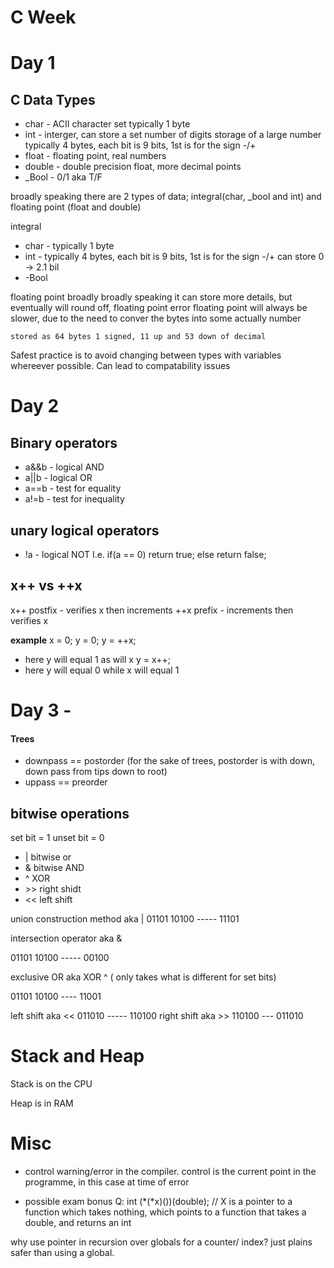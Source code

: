 # C Week
# Day 1 


## C Data Types

* char - ACII character set
    typically 1 byte
* int - interger, can store a set number of digits
    storage of a large number
    typically 4 bytes, each bit is 9 bits, 1st is for the sign -/+
* float - floating point, real numbers
* double - double precision float, more decimal points
* _Bool - 0/1 aka T/F

broadly speaking there are 2 types of data; integral(char, _bool and int) and floating point (float and double)

integral

* char - typically 1 byte 
* int - typically 4 bytes, each bit is 9 bits, 1st is for the sign -/+
    can store 0 -> 2.1 bil
* -Bool

floating point broadly
    broadly speaking it can store more details,  but eventually will round off, floating point error
    floating point will always be slower, due to the need to conver the bytes into some actually number

    stored as 64 bytes 1 signed, 11 up and 53 down of decimal


Safest practice is to avoid changing between types with variables whereever possible.  Can lead to compatability issues


# Day 2

## Binary operators
* a&&b - logical AND
* a||b - logical OR
* a==b - test for equality
* a!=b - test for inequality


## unary logical operators
* !a - logical NOT
    I.e.
    if(a == 0)
        return true;
    else
        return false;



## x++ vs ++x

x++ postfix - verifies x then increments
++x prefix - increments then verifies x

**example**
x = 0;
y = 0;
y = ++x;
* here y will equal 1 as will x
y = x++;
* here y will equal 0 while x will equal 1


# Day 3 - 
#### Trees

* downpass == postorder (for the sake of trees, postorder is with down, down pass from tips down to root)
* uppass == preorder 
## bitwise operations

set bit = 1
unset bit = 0

* | bitwise or
* & bitwise AND
* ^ XOR
* \>> right shidt
* << left shift

union construction method  aka |
01101
10100
\-----
11101

intersection operator aka &

01101
10100
\-----
00100

exclusive OR aka XOR ^ ( only takes what is different for set bits)

01101
10100
\----
11001




left shift aka <<
011010
\-----
110100
right shift aka >>
110100
\---
011010

# Stack and Heap

Stack is on the CPU

Heap is in RAM




# Misc
* control warning/error in the compiler.  control is the current point in the programme, in this case at time of error

* possible exam bonus Q: int (*(*x)())(double); // X  is a pointer to a function which takes nothing, which points to a function that takes a double, and returns an int


why use pointer in recursion over globals for a counter/ index?
    just plains safer than using a global.

